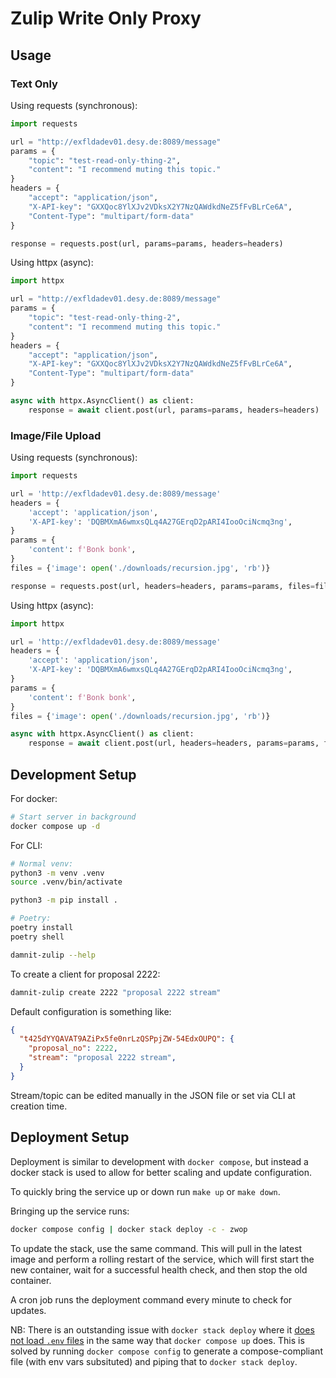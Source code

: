 # Zulip Write Only Proxy

## Usage

### Text Only

Using requests (synchronous):

```python
import requests

url = "http://exfldadev01.desy.de:8089/message"
params = {
    "topic": "test-read-only-thing-2",
    "content": "I recommend muting this topic."
}
headers = {
    "accept": "application/json",
    "X-API-key": "GXXQoc8YlXJv2VDksX2Y7NzQAWdkdNeZ5fFvBLrCe6A",
    "Content-Type": "multipart/form-data"
}

response = requests.post(url, params=params, headers=headers)
```

Using httpx (async):

```python
import httpx

url = "http://exfldadev01.desy.de:8089/message"
params = {
    "topic": "test-read-only-thing-2",
    "content": "I recommend muting this topic."
}
headers = {
    "accept": "application/json",
    "X-API-key": "GXXQoc8YlXJv2VDksX2Y7NzQAWdkdNeZ5fFvBLrCe6A",
    "Content-Type": "multipart/form-data"
}

async with httpx.AsyncClient() as client:
    response = await client.post(url, params=params, headers=headers)
```

### Image/File Upload

Using requests (synchronous):

```python
import requests

url = 'http://exfldadev01.desy.de:8089/message'
headers = {
    'accept': 'application/json',
    'X-API-key': 'DQBMXmA6wmxsQLq4A27GErqD2pARI4IooOciNcmq3ng',
}
params = {
    'content': f'Bonk bonk',
}
files = {'image': open('./downloads/recursion.jpg', 'rb')}

response = requests.post(url, headers=headers, params=params, files=files)
```

Using httpx (async):

```python
import httpx

url = 'http://exfldadev01.desy.de:8089/message'
headers = {
    'accept': 'application/json',
    'X-API-key': 'DQBMXmA6wmxsQLq4A27GErqD2pARI4IooOciNcmq3ng',
}
params = {
    'content': f'Bonk bonk',
}
files = {'image': open('./downloads/recursion.jpg', 'rb')}

async with httpx.AsyncClient() as client:
    response = await client.post(url, headers=headers, params=params, files=files)
```

## Development Setup

For docker:

```sh
# Start server in background
docker compose up -d
```

For CLI:

```sh
# Normal venv:
python3 -m venv .venv
source .venv/bin/activate

python3 -m pip install .

# Poetry:
poetry install
poetry shell

damnit-zulip --help
```

To create a client for proposal 2222:

```sh
damnit-zulip create 2222 "proposal 2222 stream"
```

Default configuration is something like:

```json
{
  "t425dYYQAVAT9AZiPx5fe0nrLzQSPpjZW-54EdxOUPQ": {
    "proposal_no": 2222,
    "stream": "proposal 2222 stream",
  }
}
```

Stream/topic can be edited manually in the JSON file or set via CLI at creation time.

## Deployment Setup

Deployment is similar to development with `docker compose`, but instead a docker stack is used to allow for better scaling and update configuration.

To quickly bring the service up or down run `make up` or `make down`.

Bringing up the service runs:

```sh
docker compose config | docker stack deploy -c - zwop
```

To update the stack, use the same command. This will pull in the latest image and perform a rolling restart of the service, which will first start the new container, wait for a successful health check, and then stop the old container.

A cron job runs the deployment command every minute to check for updates.

NB: There is an outstanding issue with `docker stack deploy` where it [does not load `.env` files](https://github.com/moby/moby/issues/29133) in the same way that `docker compose up` does. This is solved by running `docker compose config` to generate a compose-compliant file (with env vars subsituted) and piping that to `docker stack deploy`.
